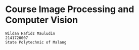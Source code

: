 # Course Image Processing and Computer Vision

```
Wildan Hafidz Mauludin
2141720007
State Polytechnic of Malang
```
